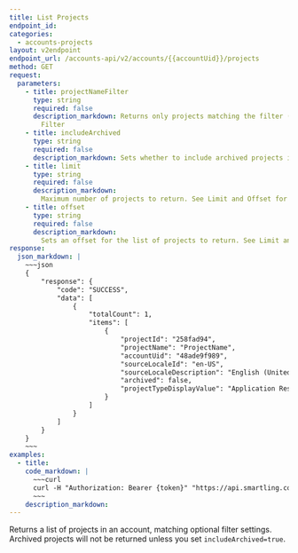 ```yaml
---
title: List Projects
endpoint_id:
categories:
  - accounts-projects
layout: v2endpoint
endpoint_url: /accounts-api/v2/accounts/{{accountUid}}/projects
method: GET
request:
  parameters:
    - title: projectNameFilter
      type: string
      required: false
      description_markdown: Returns only projects matching the filter (case insensitive).
        Filter
    - title: includeArchived
      type: string
      required: false
      description_markdown: Sets whether to include archived projects in the list. Defaults to `false`.
    - title: limit
      type: string
      required: false
      description_markdown:
        Maximum number of projects to return. See Limit and Offset for details. Maximum of 500 results per request.
    - title: offset
      type: string
      required: false
      description_markdown:
        Sets an offset for the list of projects to return. See Limit and Offset for details.
response:
  json_markdown: |
    ~~~json
    {
        "response": {
            "code": "SUCCESS",
            "data": [
                {
                    "totalCount": 1,
                    "items": [
                        {
                            "projectId": "258fad94",
                            "projectName": "ProjectName",
                            "accountUid": "48ade9f989",
                            "sourceLocaleId": "en-US",
                            "sourceLocaleDescription": "English (United States)",
                            "archived": false,
                            "projectTypeDisplayValue": "Application Resource Files",
                        }
                    ]
                }
            ]
        }
    }
    ~~~
examples:
  - title:
    code_markdown: |
      ~~~curl
      curl -H "Authorization: Bearer {token}" "https://api.smartling.com/files-api/v2/projects/{projectId}/file?fileUri={your-file-URI}"
      ~~~
    description_markdown:
---
```


Returns a list of projects in an account, matching optional filter settings. Archived projects will not be returned unless you set `includeArchived=true`.